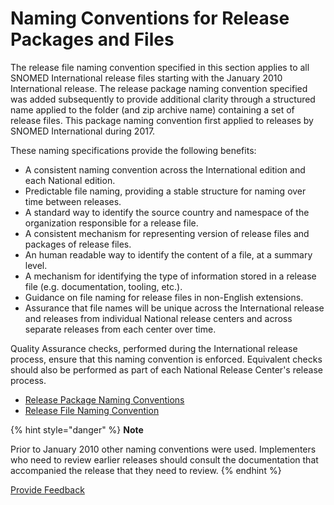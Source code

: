# Naming Conventions for Release Packages and Files

The release file naming convention specified in this section applies to all SNOMED International release files starting with the January 2010 International release. The release package naming convention specified was added subsequently to provide additional clarity through a structured name applied to the folder (and zip archive name) containing a set of release files. This package naming convention first applied to releases by SNOMED International during 2017.

These naming specifications provide the following benefits:

* A consistent naming convention across the International edition and each National edition.
* Predictable file naming, providing a stable structure for naming over time between releases.
* A standard way to identify the source country and namespace of the organization responsible for a release file.
* A consistent mechanism for representing version of release files and packages of release files.
* An human readable way to identify the content of a file, at a summary level.
* A mechanism for identifying the type of information stored in a release file (e.g. documentation, tooling, etc.).
* Guidance on file naming for release files in non-English extensions.
* Assurance that file names will be unique across the International release and releases from individual National release centers and across separate releases from each center over time.

Quality Assurance checks, performed during the International release process, ensure that this naming convention is enforced. Equivalent checks should also be performed as part of each National Release Center's release process.

* [Release Package Naming Conventions](3.3.1-release-package-naming-conventions.md)
* [Release File Naming Convention](3.3.2-release-file-naming-convention.md)

{% hint style="danger" %}
**Note**

Prior to January 2010 other naming conventions were used. Implementers who need to review earlier releases should consult the documentation that accompanied the release that they need to review.
{% endhint %}






<a href="https://docs.google.com/forms/d/e/1FAIpQLScTmbZIf0UEQwYDkY27EEWBkaiYkHSbR0_9DmFrMLXoQLyL7Q/viewform?usp=pp_url&entry.1767247133=Release+File+Specification&entry.670899847=Naming%20Conventions%20for%20Release%20Packages%20and%20Files" class="button primary">Provide Feedback</a>
